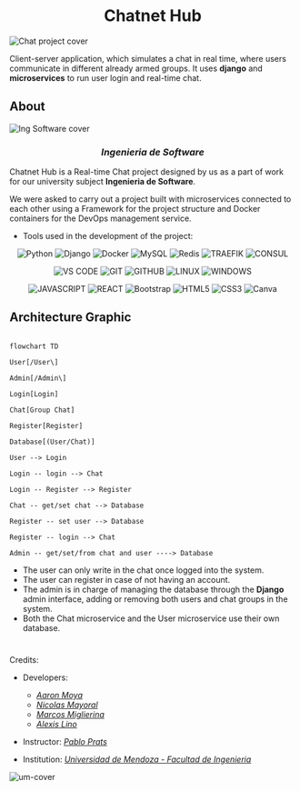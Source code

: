 <h1 align="center"> Chatnet Hub </h1>

![Chat project cover](https://github.com/j0k3rD/real_time_chat_project/assets/83615373/f4528688-35b4-404a-bff3-5a271f48ae47)

Client-server application, which simulates a chat in real time, where users communicate in different already armed groups. It uses **django** and **microservices** to run user login and real-time chat.

## About

![Ing Software cover](https://github.com/j0k3rD/real_time_chat_project/assets/83615373/2503b6f6-8f01-4cce-89f9-29b51f6deac2)

<h3 align="center">

*Ingenieria de Software*
  
</h3>

Chatnet Hub is a Real-time Chat project designed by us as a part of work for our university subject __Ingenieria de Software__. 

We were asked to carry out a project built with microservices connected to each other using a Framework for the project structure and Docker containers for the DevOps management service.

* Tools used in the development of the project:
<div align="center">

![Python](https://img.shields.io/badge/python-3670A0?style=for-the-badge&logo=python&logoColor=ffdd54) ![Django](https://img.shields.io/badge/Django-092E20?style=for-the-badge&logo=django&logoColor=white) ![Docker](https://img.shields.io/badge/docker-%230db7ed.svg?style=for-the-badge&logo=docker&logoColor=white)
![MySQL](https://img.shields.io/badge/mysql-%2300f.svg?style=for-the-badge&logo=mysql&logoColor=white) ![Redis](https://img.shields.io/badge/redis-%23DD0031.svg?style=for-the-badge&logo=redis&logoColor=white) ![TRAEFIK](https://img.shields.io/badge/traefik-0078D6?style=for-the-badge&logo=traefikproxy&logoColor=white) ![CONSUL](https://img.shields.io/badge/Consul-%23DD0031.svg?style=for-the-badge&logo=consul&logoColor=white)

![VS CODE](https://img.shields.io/badge/Visual_Studio_Code-0078D4?style=for-the-badge&logo=visual%20studio%20code&logoColor=white) ![GIT](https://img.shields.io/badge/GIT-E44C30?style=for-the-badge&logo=git&logoColor=white) ![GITHUB](https://img.shields.io/badge/GitHub-100000?style=for-the-badge&logo=github&logoColor=white) ![LINUX](https://img.shields.io/badge/Linux-FCC624?style=for-the-badge&logo=linux&logoColor=black) ![WINDOWS](https://img.shields.io/badge/Windows-0078D6?style=for-the-badge&logo=windows&logoColor=white) 

![JAVASCRIPT](https://img.shields.io/badge/JavaScript-F7DF1E?style=for-the-badge&logo=javascript&logoColor=black) ![REACT](https://img.shields.io/badge/React-20232A?style=for-the-badge&logo=react&logoColor=61DAFB) ![Bootstrap](https://img.shields.io/badge/bootstrap-%23563D7C.svg?style=for-the-badge&logo=bootstrap&logoColor=white) ![HTML5](https://img.shields.io/badge/html5-%23E34F26.svg?style=for-the-badge&logo=html5&logoColor=white) ![CSS3](https://img.shields.io/badge/css3-%231572B6.svg?style=for-the-badge&logo=css3&logoColor=white) ![Canva](https://img.shields.io/badge/Canva-%2300C4CC.svg?style=for-the-badge&logo=Canva&logoColor=white)  
  
</div>

## Architecture Graphic

  
```mermaid

flowchart TD

User[/User\]

Admin[/Admin\]

Login[Login]

Chat[Group Chat]

Register[Register]

Database[(User/Chat)]

User --> Login

Login -- login --> Chat

Login -- Register --> Register

Chat -- get/set chat --> Database

Register -- set user --> Database

Register -- login --> Chat

Admin -- get/set/from chat and user ----> Database

```
 
- The user can only write in the chat once logged into the system.
- The user can register in case of not having an account.
- The admin is in charge of managing the database through the **Django** admin interface, adding or removing both users and chat groups in the system.
- Both the Chat microservice and the User microservice use their own database.

#
Credits:
- Developers: 
     * [<i>Aaron Moya</i>](https://github.com/j0k3rD)
     * [<i>Nicolas Mayoral</i>](https://github.com/NKAmazing) 
     * [<i>Marcos Miglierina</i>](https://github.com/XxRaXoRxX)
     * [<i>Alexis Lino</i>](https://github.com/AlexSTM2)

- Instructor: [<i>Pablo Prats</i>](https://github.com/pprats)

- Institution: [<i>Universidad de Mendoza - Facultad de Ingenieria</i>](https://um.edu.ar/ingenieria/)

![um-cover](https://user-images.githubusercontent.com/83615373/235419081-c36fcb36-c412-4317-b40a-7cad5e937339.png)
